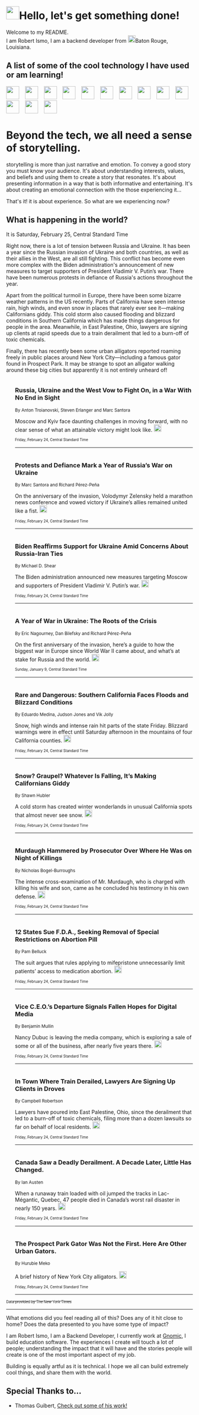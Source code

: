 <h1><img src="https://emojis.slackmojis.com/emojis/images/1643514375/3493/hot-coffee.gif?1643514375" width="35"/>Hello, let's get something done!</h1>

<p>Welcome to my README.<br/>
I am Robert Ismo, I am a backend developer from <img src="https://emojis.slackmojis.com/emojis/images/1638395689/50435/moulin_rouge.png?1638395689" width="20"/>Baton Rouge, Louisiana.</p>
<h2>A list of some of the cool technology I have used or am learning!</h2>
<p>
<img src="https://emojis.slackmojis.com/emojis/images/1643516091/21142/meow_bongotap.gif?1643516091" width="35" alt="">
<img src="https://img.shields.io/badge/Favorite%20Frontend%20Framework-SvelteKit-f83903" alt="">
<img src="https://img.shields.io/badge/Second%20Favorite-Vue-40b581" alt="">
<img src="https://img.shields.io/badge/Most%20Used%20Runtime-Nodejs-78b061" alt="">
<img src="https://emojis.slackmojis.com/emojis/images/1643517416/34482/fire.gif?1643517416" width="35" alt="">
<img src="https://img.shields.io/badge/Javascript%20But%20Better-Typescript-0078ca" alt="">
<img src="https://img.shields.io/badge/Favorite%20Language-Elixir-3e244d" alt="">
<img src="https://img.shields.io/badge/Containerize%20Everything-Docker-6ac9ef" alt="">
<img src="https://emojis.slackmojis.com/emojis/images/1643514596/5999/meow_party.gif?1643514596" width="35" alt="">
<img src="https://img.shields.io/badge/API%20Love%20Language-Graphql-de32a5" alt="">
<img src="https://img.shields.io/badge/Our%20Favorite%20Version%20Controller-Git-e94f33" alt="">
<img src="https://img.shields.io/badge/Favorite%20Database-Redis-d42d1d" alt="">
<img src="https://emojis.slackmojis.com/emojis/images/1643514559/5584/deployparrot.gif?1643514559" width="35" alt="">
<img src="https://img.shields.io/badge/Container%20Interstate-RabbitMQ-f66200" alt="">
<img src="https://img.shields.io/badge/Gotta%20Learn-Kubernetes-316adf" alt="">
<img src="https://img.shields.io/badge/Really%20Mature%20Now-WASM-654fef" alt="">
<img src="https://emojis.slackmojis.com/emojis/images/1666642497/61942/dance_vibe.gif?1666642497" width="35" alt="">
<img src="https://img.shields.io/badge/For%20My%20M1-ARM64-657d96" alt="">
<img src="https://img.shields.io/badge/Loving%20This%20So%20Much-TailwindCSS-17bcb5" alt="">
<img src="https://img.shields.io/badge/Cool%20Build%20Tool-Vite-f9cb24" alt="">
<img src="https://emojis.slackmojis.com/emojis/images/1669231376/62819/working-on-it.gif?1669231376" width="35" alt="">
<img src="https://img.shields.io/badge/Fun%20and%20Easy%20Database-MongoDB-5f8c49" alt="">
<img src="https://img.shields.io/badge/JS%20Life%20Support-NPM-c73737" alt="">
<img src="https://img.shields.io/badge/I%20Liked%20It-DynamoDB-0073b9" alt="">
<img src="https://emojis.slackmojis.com/emojis/images/1643514045/46/question.gif?1643514045" width="35" alt="">
<img src="https://img.shields.io/badge/cool-React-60d6f9" alt="">
<img src="https://img.shields.io/badge/Future%20Big%20Project-Lambda-f37e00" alt="">
<img src="https://img.shields.io/badge/NPM%20But%20Better-PNPM-f1aa07" alt="">
<img src="https://emojis.slackmojis.com/emojis/images/1643514943/9662/fbwow.gif?1643514943" width="35" alt="">
<img src="https://img.shields.io/badge/First%20Language-C-662079" alt="">
<img src="https://img.shields.io/badge/Where%20I%20Deploy%20Frontend-Vercel-000000" alt="">
<img src="https://img.shields.io/badge/Who%20Does%20not%20Want%20an%20App-Swift-f9492a" alt="">
<img src="https://emojis.slackmojis.com/emojis/images/1643514058/151/javascript.png?1643514058" width="35" alt="">
<img src="https://img.shields.io/badge/cool-Python-fbd542" alt="">
<img src="https://img.shields.io/badge/Favorite%20Something-Stripe-656cdc" alt="">
<img src="https://img.shields.io/badge/Of%20Course-HTML5-ed6327" alt="">
<img src="https://emojis.slackmojis.com/emojis/images/1660415405/60731/bomb.gif?1660415405" width="35" alt="">
<img src="https://img.shields.io/badge/hate-CSS-2964ec" alt="">
<img src="https://img.shields.io/badge/Learning-CircleCI-141215" alt="">
<img src="https://img.shields.io/badge/Learning-Rust-fbbb3b" alt="">
<img src="https://emojis.slackmojis.com/emojis/images/1660415397/60712/writing-hand.gif?1660415397" width="35" alt="">
<img src="https://img.shields.io/badge/Dev%20Browser%20of%20Choice-Firefox-cc4e26" alt="">
<img src="https://img.shields.io/badge/Recoverying%20From%20Windows-UNIX-1781e3" alt="">
<img src="https://img.shields.io/badge/LOVE-LogSeq-90c1c2" alt="">
<img src="https://emojis.slackmojis.com/emojis/images/1643514066/223/kirby.gif?1643514066" width="35" alt="">
<img src="https://img.shields.io/badge/Daily%20Driver-MacOS-e6e6e8" alt="">
<img src="https://img.shields.io/badge/Git%20Server-Github-000000" alt="">
<img src="https://img.shields.io/badge/enjoyable-EC2-f17428" alt="">
<img src="https://emojis.slackmojis.com/emojis/images/1643514239/2069/excited.gif?1643514239" width="35" alt="">
</p>
<h1>Beyond the tech, we all need a sense of storytelling.</h1>
<p>storytelling is more than just narrative and emotion. To convey a good story you must know your audience. It's about understanding interests, values, and beliefs and using them to create a story that resonates. It's about presenting information in a way that is both informative and entertaining. It's about creating an emotional connection with the those experiencing it...</p>
<p>That's it! it is about experience. So what are we experiencing now?</p>
<h2>What is happening in the world?</h2>
<p>It is Saturday, February 25, Central Standard Time</p>
<p>
Right now, there is a lot of tension between Russia and Ukraine. It has been a year since the Russian invasion of Ukraine and both countries, as well as their allies in the West, are all still fighting. This conflict has become even more complex with the Biden administration&#39;s announcement of new measures to target supporters of President Vladimir V. Putin’s war. There have been numerous protests in defiance of Russia&#39;s actions throughout the year.

Apart from the political turmoil in Europe, there have been some bizarre weather patterns in the US recently. Parts of California have seen intense rain, high winds, and even snow in places that rarely ever see it—making Californians giddy. This cold storm also caused flooding and blizzard conditions in Southern California which has made things dangerous for people in the area. Meanwhile, in East Palestine, Ohio, lawyers are signing up clients at rapid speeds due to a train derailment that led to a burn-off of toxic chemicals.

Finally, there has recently been some urban alligators reported roaming freely in public places around New York City—including a famous gator found in Prospect Park. It may be strange to spot an alligator walking around these big cities but apparently it is not entirely unheard of!</p>
<ol>
<img src="https://img.shields.io/badge/-world-blue" alt="">
<h3>Russia, Ukraine and the West Vow to Fight On, in a War With No End in Sight</h3>
<sub>By Anton Troianovski, Steven Erlanger and Marc Santora</sub>
<p>Moscow and Kyiv face daunting challenges in moving forward, with no clear sense of what an attainable victory might look like.  <a href="https://nyti.ms/3IRm0ts"><img src="https://developer.nytimes.com/files/poweredby_nytimes_30b.png?v=1583354208352" height="20"></a></p>
<sub><sub>Friday, February 24, Central Standard Time</sub></sub>
<hr/>
<img src="https://img.shields.io/badge/-world-blue" alt="">
<h3>Protests and Defiance Mark a Year of Russia’s War on Ukraine</h3>
<sub>By Marc Santora and Richard Pérez-Peña</sub>
<p>On the anniversary of the invasion, Volodymyr Zelensky held a marathon news conference and vowed victory if Ukraine’s allies remained united like a fist.  <a href="https://nyti.ms/3xRewjW"><img src="https://developer.nytimes.com/files/poweredby_nytimes_30b.png?v=1583354208352" height="20"></a></p>
<sub><sub>Friday, February 24, Central Standard Time</sub></sub>
<hr/>
<img src="https://img.shields.io/badge/-us-blue" alt="">
<h3>Biden Reaffirms Support for Ukraine Amid Concerns About Russia-Iran Ties</h3>
<sub>By Michael D. Shear</sub>
<p>The Biden administration announced new measures targeting Moscow and supporters of President Vladimir V. Putin’s war.  <a href="https://nyti.ms/3xU3PgF"><img src="https://developer.nytimes.com/files/poweredby_nytimes_30b.png?v=1583354208352" height="20"></a></p>
<sub><sub>Friday, February 24, Central Standard Time</sub></sub>
<hr/>
<img src="https://img.shields.io/badge/-world-blue" alt="">
<h3>A Year of War in Ukraine: The Roots of the Crisis</h3>
<sub>By Eric Nagourney, Dan Bilefsky and Richard Pérez-Peña</sub>
<p>On the first anniversary of the invasion, here’s a guide to how the biggest war in Europe since World War II came about, and what’s at stake for Russia and the world.  <a href="https://nyti.ms/3KEHhWk"><img src="https://developer.nytimes.com/files/poweredby_nytimes_30b.png?v=1583354208352" height="20"></a></p>
<sub><sub>Sunday, January 9, Central Standard Time</sub></sub>
<hr/>
<img src="https://img.shields.io/badge/-us-blue" alt="">
<h3>Rare and Dangerous: Southern California Faces Floods and Blizzard Conditions</h3>
<sub>By Eduardo Medina, Judson Jones and Vik Jolly</sub>
<p>Snow, high winds and intense rain hit parts of the state Friday. Blizzard warnings were in effect until Saturday afternoon in the mountains of four California counties.  <a href="https://nyti.ms/3XYCkwQ"><img src="https://developer.nytimes.com/files/poweredby_nytimes_30b.png?v=1583354208352" height="20"></a></p>
<sub><sub>Friday, February 24, Central Standard Time</sub></sub>
<hr/>
<img src="https://img.shields.io/badge/-us-blue" alt="">
<h3>Snow? Graupel? Whatever Is Falling, It’s Making Californians Giddy</h3>
<sub>By Shawn Hubler</sub>
<p>A cold storm has created winter wonderlands in unusual California spots that almost never see snow.  <a href="https://nyti.ms/3IswNsY"><img src="https://developer.nytimes.com/files/poweredby_nytimes_30b.png?v=1583354208352" height="20"></a></p>
<sub><sub>Friday, February 24, Central Standard Time</sub></sub>
<hr/>
<img src="https://img.shields.io/badge/-us-blue" alt="">
<h3>Murdaugh Hammered by Prosecutor Over Where He Was on Night of Killings</h3>
<sub>By Nicholas Bogel-Burroughs</sub>
<p>The intense cross-examination of Mr. Murdaugh, who is charged with killing his wife and son, came as he concluded his testimony in his own defense.  <a href="https://nyti.ms/3xSSgGm"><img src="https://developer.nytimes.com/files/poweredby_nytimes_30b.png?v=1583354208352" height="20"></a></p>
<sub><sub>Friday, February 24, Central Standard Time</sub></sub>
<hr/>
<img src="https://img.shields.io/badge/-health-blue" alt="">
<h3>12 States Sue F.D.A., Seeking Removal of Special Restrictions on Abortion Pill</h3>
<sub>By Pam Belluck</sub>
<p>The suit argues that rules applying to mifepristone unnecessarily limit patients’ access to medication abortion.  <a href="https://nyti.ms/3m32aCS"><img src="https://developer.nytimes.com/files/poweredby_nytimes_30b.png?v=1583354208352" height="20"></a></p>
<sub><sub>Friday, February 24, Central Standard Time</sub></sub>
<hr/>
<img src="https://img.shields.io/badge/-business-blue" alt="">
<h3>Vice C.E.O.’s Departure Signals Fallen Hopes for Digital Media</h3>
<sub>By Benjamin Mullin</sub>
<p>Nancy Dubuc is leaving the media company, which is exploring a sale of some or all of the business, after nearly five years there.  <a href="https://nyti.ms/3IpFvrT"><img src="https://developer.nytimes.com/files/poweredby_nytimes_30b.png?v=1583354208352" height="20"></a></p>
<sub><sub>Friday, February 24, Central Standard Time</sub></sub>
<hr/>
<img src="https://img.shields.io/badge/-us-blue" alt="">
<h3>In Town Where Train Derailed, Lawyers Are Signing Up Clients in Droves</h3>
<sub>By Campbell Robertson</sub>
<p>Lawyers have poured into East Palestine, Ohio, since the derailment that led to a burn-off of toxic chemicals, filing more than a dozen lawsuits so far on behalf of local residents.  <a href="https://nyti.ms/3Y4KfbX"><img src="https://developer.nytimes.com/files/poweredby_nytimes_30b.png?v=1583354208352" height="20"></a></p>
<sub><sub>Friday, February 24, Central Standard Time</sub></sub>
<hr/>
<img src="https://img.shields.io/badge/-world-blue" alt="">
<h3>Canada Saw a Deadly Derailment. A Decade Later, Little Has Changed.</h3>
<sub>By Ian Austen</sub>
<p>When a runaway train loaded with oil jumped the tracks in Lac-Mégantic, Quebec, 47 people died in Canada’s worst rail disaster in nearly 150 years.  <a href="https://nyti.ms/3IRlcos"><img src="https://developer.nytimes.com/files/poweredby_nytimes_30b.png?v=1583354208352" height="20"></a></p>
<sub><sub>Friday, February 24, Central Standard Time</sub></sub>
<hr/>
<img src="https://img.shields.io/badge/-nyregion-blue" alt="">
<h3>The Prospect Park Gator Was Not the First. Here Are Other Urban Gators.</h3>
<sub>By Hurubie Meko</sub>
<p>A brief history of New York City alligators.  <a href="https://nyti.ms/41joVmd"><img src="https://developer.nytimes.com/files/poweredby_nytimes_30b.png?v=1583354208352" height="20"></a></p>
<sub><sub>Friday, February 24, Central Standard Time</sub></sub>
<hr/>
</ol>
<a href="https://developer.nytimes.com"><sub><sub>Data provided by The New York Times</sub></sub></a>
<hr/>
<p>What emotions did you feel reading all of this? Does any of it hit close to home? Does the data presented to you have some type of impact?</p>
<p>I am Robert Ismo, I am a Backend Developer, I currently work at <a href="https://gnomic.education/">Gnomic</a>, I build education software. The experiences I create will touch a lot of people; understanding the impact that it will have and the stories people will create is one of the most important aspect of my job.</p>
<p>Building is equally artful as it is technical. I hope we all can build extremely cool things, and share them with the world.</p>
<h2>Special Thanks to...</h2>
<ul>
<li>Thomas Guibert, <a href="https://github.com/thmsgbrt/thmsgbrt">Check out some of his work!</a></li>
</ul>